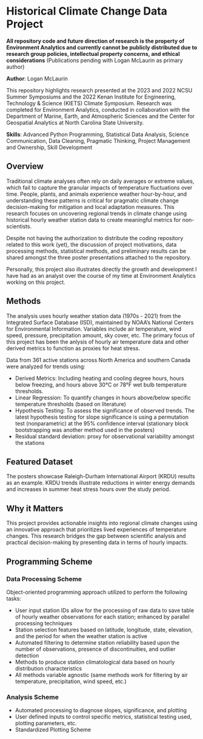 # Historical Climate Change Data Project

**All repository code and future direction of research is the property of Environment Analytics and currently cannot be publicly distributed due to research group policies, intellectual property concerns, and ethical considerations** (Publications pending with Logan McLaurin as primary author)

**Author**: Logan McLaurin

This repository highlights research presented at the 2023 and 2022 NCSU Summer Symposiums and the 2022 Kenan Institute for Engineering, Technology & Science (KIETS) Climate Symposium.
Research was completed for Environment Analytics, conducted in collaboration with the Department of Marine, Earth, and Atmospheric Sciences and the Center for Geospatial Analytics at North Carolina State University.

**Skills**: Advanced Python Programming, Statistical Data Analysis, Science Communication, Data Cleaning, Pragmatic Thinking, Project Management and Ownership, Skill Development

## Overview
Traditional climate analyses often rely on daily averages or extreme values, which fail to capture the granular impacts of temperature fluctuations over time. People, plants, and animals experience weather hour-by-hour, and understanding these patterns is critical for pragmatic climate change decision-making for mitigation and local adaptation measures. This research focuses on uncovering regional trends in climate change using historical hourly weather station data to create meaningful metrics for non-scientists.

Despite not having the authorization to distribute the coding repository related to this work (yet), the discussion of project motivations, data processing methods, statistical methods, and preliminary results can be shared amongst the three poster presentations attached to the repository. 

Personally, this project also illustrates directly the growth and development I have had as an analyst over the course of my time at Environment Analytics working on this project.

## Methods
The analysis uses hourly weather station data (1970s - 2021) from the Integrated Surface Database (ISD), maintained by NOAA’s National Centers for Environmental Information. Variables include air temperature, wind speed, pressure, precipitation amount, sky cover, etc. The primary focus of this project has been the anlysis of hourly air temperature data and other derived metrics to function as proxies for heat stress. 

Data from 361 active stations across North America and southern Canada were analyzed for trends using:
* Derived Metrics: Including heating and cooling degree hours, hours below freezing, and hours above 30°C or 78°F wet bulb temperature thresholds.
* Linear Regression: To quantify changes in hours above/below specific temperature thresholds (based on literature)
* Hypothesis Testing: To assess the significance of observed trends. The latest hypothesis testing for slope significance is using a permutation test (nonparametric) at the 95% confidence interval (stationary block bootstrapping was another method used in the posters)
* Residual standard deviation: proxy for observational variability amongst the stations

## Featured Dataset
The posters showcase Raleigh-Durham International Airport (KRDU) results as an example. KRDU trends illustrate reductions in winter energy demands and increases in summer heat stress hours over the study period.

## Why it Matters
This project provides actionable insights into regional climate changes using an innovative approach that prioritizes lived experiences of temperature changes. This research bridges the gap between scientific analysis and practical decision-making by presenting data in terms of hourly impacts.

## Programming Scheme
### Data Processing Scheme
Object-oriented programming approach utilized to perform the following tasks:
* User input station IDs allow for the processing of raw data to save table of hourly weather observations for each station; enhanced by parallel processing techniques
* Station selection features based on latitude, longitude, state, elevation, and the period for when the weather station is active
* Automated filtering to determine station reliability based upon the number of observations, presence of discontinuities, and outlier detection
* Methods to produce station climatological data based on hourly distribution characteristics
* All methods variable agnostic (same methods work for filtering by air temperature, precipitation, wind speed, etc.)

### Analysis Scheme
* Automated processing to diagnose slopes, significance, and plotting
* User defined inputs to control specific metrics, statistical testing used, plotting parameters, etc.
* Standardized Plotting Scheme
